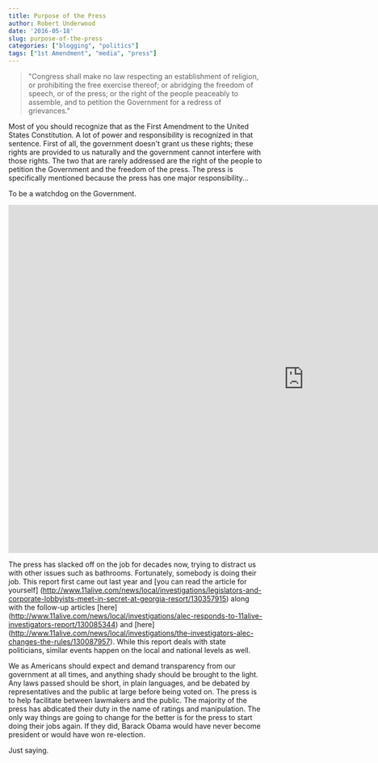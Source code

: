 ```yaml
---
title: Purpose of the Press
author: Robert Underwood
date: '2016-05-18'
slug: purpose-of-the-press
categories: ["blogging", "politics"]
tags: ["1st Amendment", "media", "press"]
---
```


> "Congress shall make no law respecting an establishment of religion, or prohibiting the free exercise thereof; or abridging the freedom of speech, or of the press; or the right of the people peaceably to assemble, and to petition the Government for a redress of grievances."

Most of you should recognize that as the First Amendment to the United States Constitution.   A lot of power and responsibility is recognized in that sentence.  First of all, the government doesn't grant us these rights; these rights are provided to us naturally and the government cannot interfere with those rights.  The two that are rarely addressed are the right of the people to petition the Government and the freedom of the press.  The press is specifically mentioned because the press has one major responsibility...

To be a watchdog on the Government.

<iframe width="1170" height="689" src="https://www.youtube.com/embed/oBZ2V9LMeDk" frameborder="0" gesture="media" allow="encrypted-media" allowfullscreen></iframe>

The press has slacked off on the job for decades now, trying to distract us with other issues such as bathrooms.   Fortunately, somebody is doing their job.  This report first came out last year and [you can read the article for yourself] (http://www.11alive.com/news/local/investigations/legislators-and-corporate-lobbyists-meet-in-secret-at-georgia-resort/130357915) along with the follow-up articles [here] (http://www.11alive.com/news/local/investigations/alec-responds-to-11alive-investigators-report/130085344) and [here] (http://www.11alive.com/news/local/investigations/the-investigators-alec-changes-the-rules/130087957).  While this report deals with state politicians, similar events happen on the local and national levels as well.

We as Americans should expect and demand transparency from our government at all times, and anything shady should be brought to the light.  Any laws passed should be short, in plain languages, and be debated by representatives and the public at large before being voted on.  The press is to help facilitate between lawmakers and the public.  The majority of the press has abdicated their duty in the name of ratings and manipulation.  The only way things are going to change for the better is for the press to start doing their jobs again.  If they did, Barack Obama would have never become president or would have won re-election.

Just saying.